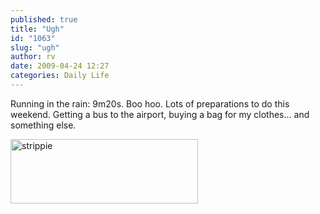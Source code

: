 ```yaml
---
published: true
title: "Ugh"
id: "1063"
slug: "ugh"
author: rv
date: 2009-04-24 12:27
categories: Daily Life
---
```

Running in the rain: 9m20s. Boo hoo. Lots of preparations to do this weekend. Getting a bus to the airport, buying a bag for my clothes... and something else.

<a href="https://s3.amazonaws.com/cfwblog/uploads/2009/04/strippie.gif"><img class="aligncenter size-medium wp-image-1065" title="strippie" src="https://s3.amazonaws.com/cfwblog/uploads/2009/04/strippie.gif?w=300" alt="strippie" width="300" height="103" /></a>